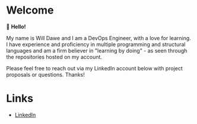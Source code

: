 # Welcome

👋 **Hello!**

My name is Will Dawe and I am a DevOps Engineer, with a love for learning.
I have experience and proficiency in multiple programming and structural languages and am a firm believer in "learning by doing" - as seen through the repositories hosted on my account.

Please feel free to reach out via my LinkedIn account below with project proposals or questions.
Thanks!

# Links

-   [LinkedIn](https://www.linkedin.com/in/william-dawe/)
